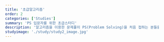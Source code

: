 ```yaml
---
title: '초급알고리즘'
order: 2
categories: ['Studies']
summary: 'PS 입문자를 위한 초급스터디'
description: '알고리즘을 이용한 문제풀이 PS(Problem Solving)을 처음 접하는 분들을 위한 기본적인 알고리즘 기법들을 배우는 과정입니다.'
studyimage: './study/study2_image.jpg'
---
```

